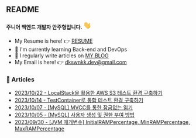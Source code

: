 
## README

#### 주니어 백엔드 개발자 안주형입니다. <img src="https://raw.githubusercontent.com/ABSphreak/ABSphreak/master/gifs/Hi.gif" width="22">
- My Resume is here! 👉 [RESUME](https://www.rallit.com/resumes/12076@dkswnkk.dev/%EC%95%88%EC%A3%BC%ED%98%95?theme=STANDARD)
- 🌱 I'm currently learning Back-end and DevOps
- 📝 I regularly write articles on [MY BLOG](https://dkswnkk.tistory.com/)
- My Email is here! 👉  dkswnkk.dev@gmail.com

### 📖 Articles

- [2023/10/22 - LocalStack을 활용한 AWS S3 테스트 환경 구축하기](https://dkswnkk.tistory.com/720) <br/>
- [2023/10/14 - TestContainer로 통합 테스트 환경 구축하기](https://dkswnkk.tistory.com/719) <br/>
- [2023/10/07 - [MySQL] MVCC를 통한 잠금없는 읽기](https://dkswnkk.tistory.com/718) <br/>
- [2023/10/05 - [MySQL] 사용자 생성 및 권한 부여 방법](https://dkswnkk.tistory.com/717) <br/>
- [2023/09/30 - [JVM 매개변수] InitialRAMPercentage, MinRAMPercentage, MaxRAMPercentage](https://dkswnkk.tistory.com/716) <br/>
